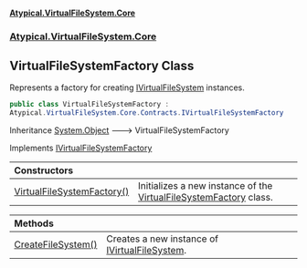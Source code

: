 #### [Atypical.VirtualFileSystem.Core](VirtualFileSystem.md 'VirtualFileSystem')
### [Atypical.VirtualFileSystem.Core](VirtualFileSystem.md#Atypical.VirtualFileSystem.Core 'Atypical.VirtualFileSystem.Core')

## VirtualFileSystemFactory Class

Represents a factory for creating [IVirtualFileSystem](IVirtualFileSystem.md 'Atypical.VirtualFileSystem.Core.Contracts.IVirtualFileSystem') instances.

```csharp
public class VirtualFileSystemFactory :
Atypical.VirtualFileSystem.Core.Contracts.IVirtualFileSystemFactory
```

Inheritance [System.Object](https://docs.microsoft.com/en-us/dotnet/api/System.Object 'System.Object') &#129106; VirtualFileSystemFactory

Implements [IVirtualFileSystemFactory](IVirtualFileSystemFactory.md 'Atypical.VirtualFileSystem.Core.Contracts.IVirtualFileSystemFactory')

| Constructors | |
| :--- | :--- |
| [VirtualFileSystemFactory()](VirtualFileSystemFactory.VirtualFileSystemFactory().md 'Atypical.VirtualFileSystem.Core.VirtualFileSystemFactory.VirtualFileSystemFactory()') | Initializes a new instance of the [VirtualFileSystemFactory](VirtualFileSystemFactory.md 'Atypical.VirtualFileSystem.Core.VirtualFileSystemFactory') class. |

| Methods | |
| :--- | :--- |
| [CreateFileSystem()](VirtualFileSystemFactory.CreateFileSystem().md 'Atypical.VirtualFileSystem.Core.VirtualFileSystemFactory.CreateFileSystem()') | Creates a new instance of [IVirtualFileSystem](IVirtualFileSystem.md 'Atypical.VirtualFileSystem.Core.Contracts.IVirtualFileSystem'). |
